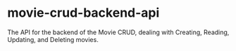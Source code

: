 # movie-crud-backend-api
The API for the backend of the Movie CRUD, dealing with Creating, Reading, Updating, and Deleting movies.
